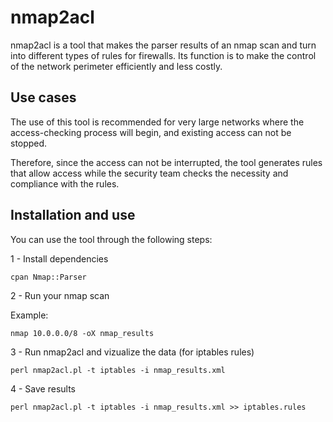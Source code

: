 nmap2acl
========

nmap2acl is a tool that makes the parser results of an nmap scan and turn into different types of rules for firewalls. Its function is to make the control of the network perimeter efficiently and less costly.

Use cases
---------

The use of this tool is recommended for very large networks where the access-checking process will begin, and existing access can not be stopped.

Therefore, since the access can not be interrupted, the tool generates rules that allow access while the security team checks the necessity and compliance with the rules.

Installation and use
--------------------

You can use the tool through the following steps:

1 - Install dependencies

    cpan Nmap::Parser


2 - Run your nmap scan

Example:

    nmap 10.0.0.0/8 -oX nmap_results


3 - Run nmap2acl and vizualize the data (for iptables rules)

    perl nmap2acl.pl -t iptables -i nmap_results.xml


4 - Save results

    perl nmap2acl.pl -t iptables -i nmap_results.xml >> iptables.rules

